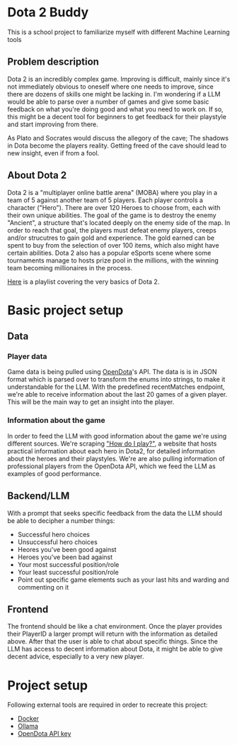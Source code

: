 # Dota 2 Buddy
This is a school project to familiarize myself with different Machine Learning tools

## Problem description
Dota 2 is an incredibly complex game. Improving is difficult, mainly since it's not immediately obvious to oneself where one needs to improve, since there are dozens of skills one might be lacking in.
I'm wondering if a LLM would be able to parse over a number of games and give some basic feedback on what you're doing good and what you need to work on.
If so, this might be a decent tool for beginners to get feedback for their playstyle and start improving from there.

As Plato and Socrates would discuss the allegory of the cave; The shadows in Dota become the players reality. Getting freed of the cave should lead to new insight, even if from a fool. 

## About Dota 2
Dota 2 is a "multiplayer online battle arena" (MOBA) where you play in a team of 5 against another team of 5 players. Each player controls a character ("Hero"). There are over 120 Heroes to choose from, each with their own unique abilities.
The goal of the game is to destroy the enemy "Ancient", a structure that's located deeply on the enemy side of the map. In order to reach that goal, the players must defeat enemy players, creeps and/or strucutres to gain gold and experience. The gold earned can be spent to buy from the selection of over 100 items, which also might have certain abilities. Dota 2 also has a popular eSports scene where some tournaments manage to hosts prize pool in the millions, with the winning team becoming millionaires in the process.

[Here](https://www.youtube.com/playlist?list=PLwL7E8fRVEdc0tFJlm2AWYhu4ccMk_vDD) is a playlist covering the very basics of Dota 2. 

# Basic project setup
## Data
### Player data
Game data is being pulled using [OpenDota](https://docs.opendota.com/)'s API. The data is is in JSON format which is parsed over to transform the enums into strings, to make it understandable for the LLM.
With the predefined recentMatches endpoint, we're able to receive information about the last 20 games of a given player. This will be the main way to get an insight into the player.

### Information about the game
In order to feed the LLM with good information about the game we're using different sources.
We're scraping ["How do I play?"](howdoiplay.com), a website that hosts practical information about each hero in Dota2, for detailed information about the heroes and their playstyles.
We're are also pulling information of professional players from the OpenDota API, which we feed the LLM as examples of good performance. 


## Backend/LLM
With a prompt that seeks specific feedback from the data the LLM should be able to decipher a number things:
- Successful hero choices
- Unsuccessful hero choices
- Heores you've been good against
- Heroes you've been bad against
- Your most successful position/role
- Your least successful position/role
- Point out specific game elements such as your last hits and warding and commenting on it

## Frontend
The frontend should be like a chat environment. Once the player provides their PlayerID a larger prompt will return with the information as detailed above.
After that the user is able to chat about specific things. Since the LLM has access to decent information about Dota, it might be able to give decent advice, especially to a very new player.


# Project setup
Following external tools are required in order to recreate this project:
- [Docker](https://www.docker.com/products/docker-desktop/)
- [Ollama](https://ollama.com/)
- [OpenDota API key](https://www.opendota.com/)

